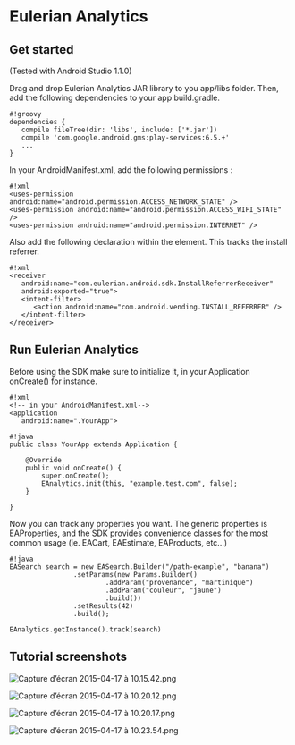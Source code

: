 # Eulerian Analytics #

## Get started
(Tested with Android Studio 1.1.0)

Drag and drop Eulerian Analytics JAR library to you app/libs folder. Then, add the following dependencies to your app build.gradle.

```
#!groovy
dependencies {
   compile fileTree(dir: 'libs', include: ['*.jar'])
   compile 'com.google.android.gms:play-services:6.5.+'
   ...
}
```

In your AndroidManifest.xml, add the following permissions :

```
#!xml
<uses-permission android:name="android.permission.ACCESS_NETWORK_STATE" />
<uses-permission android:name="android.permission.ACCESS_WIFI_STATE" />
<uses-permission android:name="android.permission.INTERNET" />
```

Also add the following declaration within the <application> element. This tracks the install referrer.

```
#!xml
<receiver
   android:name="com.eulerian.android.sdk.InstallReferrerReceiver"
   android:exported="true">
   <intent-filter>
      <action android:name="com.android.vending.INSTALL_REFERRER" />
   </intent-filter>
</receiver>
```

## Run Eulerian Analytics

Before using the SDK make sure to initialize it, in your Application onCreate() for instance.

```
#!xml
<!-- in your AndroidManifest.xml-->
<application
   android:name=".YourApp">
```

```
#!java
public class YourApp extends Application {

    @Override
    public void onCreate() {
        super.onCreate();
        EAnalytics.init(this, "example.test.com", false);
    }

}
```
Now you can track any properties you want. The generic properties is EAProperties, and the SDK provides convenience classes for the most common usage (ie. EACart, EAEstimate, EAProducts, etc...)


```
#!java
EASearch search = new EASearch.Builder("/path-example", "banana")
                .setParams(new Params.Builder()
                        .addParam("provenance", "martinique")
                        .addParam("couleur", "jaune")
                        .build())
                .setResults(42)
                .build();

EAnalytics.getInstance().track(search)
```

## Tutorial screenshots

![Capture d’écran 2015-04-17 à 10.15.42.png](https://bitbucket.org/repo/kA6LdM/images/1900818051-Capture%20d%E2%80%99%C3%A9cran%202015-04-17%20%C3%A0%2010.15.42.png)

![Capture d’écran 2015-04-17 à 10.20.12.png](https://bitbucket.org/repo/kA6LdM/images/3850475813-Capture%20d%E2%80%99%C3%A9cran%202015-04-17%20%C3%A0%2010.20.12.png)

![Capture d’écran 2015-04-17 à 10.20.17.png](https://bitbucket.org/repo/kA6LdM/images/807569072-Capture%20d%E2%80%99%C3%A9cran%202015-04-17%20%C3%A0%2010.20.17.png)

![Capture d’écran 2015-04-17 à 10.23.54.png](https://bitbucket.org/repo/kA6LdM/images/275415870-Capture%20d%E2%80%99%C3%A9cran%202015-04-17%20%C3%A0%2010.23.54.png)